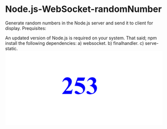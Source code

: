 # Node.js-WebSocket-randomNumber
Generate random numbers in the Node.js server and send it to client for display.
Prequisites:

An updated version of Node.js is required on your system. That said; npm install the following dependencies:
  a) websocket.
  b) finalhandler.
  c) serve-static.  
![Screenshot](screenshot.png)
